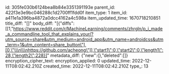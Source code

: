 id: 305fe030b6124bea8b84e3351391193e
parent_id: 422f3e3e9bc046288c1d2700ff1fdd0f
item_type: 1
item_id: a411e1a396ba4872a0dcc4162a4c598a
item_updated_time: 1670718210851
title_diff: "[]"
body_diff: "[{\"diffs\":[[1,\"https://www.reddit.com/r/MachineLearning/comments/zhrgln/p_i_made_a_commandline_tool_that_explains_your/?utm_source=share&utm_medium=android_app&utm_name=androidcss&utm_term=1&utm_content=share_button\"],[0,\"\\\n\\\nhttps://github.com/acheong\"]],\"start1\":0,\"start2\":0,\"length1\":28,\"length2\":228}]"
metadata_diff: {"new":{},"deleted":[]}
encryption_cipher_text: 
encryption_applied: 0
updated_time: 2022-12-11T08:02:42.210Z
created_time: 2022-12-11T08:02:42.210Z
type_: 13